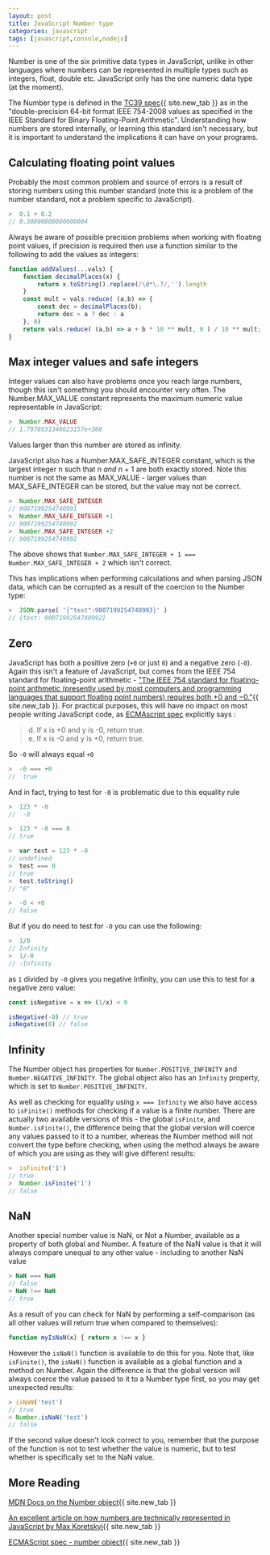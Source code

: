 ```yaml
---
layout: post
title: JavaScript Number type
categories: javascript
tags: [javascript,console,nodejs]
---
```


Number is one of the six primitive data types in JavaScript, unlike in other languages where numbers can be represented in multiple types such as integers, float, double etc. JavaScript only has the one numeric data type (at the moment).

<!--more-->

The Number type is defined in the [TC39 spec](https://tc39.github.io/ecma262/#sec-ecmascript-language-types-number-type "TC39 Number Type"){{ site.new_tab }} as in the "double-precision 64-bit format IEEE 754-2008 values as specified in the IEEE Standard for Binary Floating-Point Arithmetic".  Understanding how numbers are stored internally, or learning this standard isn't necessary, but it is important to understand the implications it can have on your programs.

## Calculating floating point values

Probably the most common problem and source of errors is a result of storing numbers using this number standard (note this is a problem of the number standard, not a problem specific to JavaScript).

```javascript
>  0.1 + 0.2
// 0.30000000000000004
```

Always be aware of possible precision problems when working with floating point values, if precision is required then  use a function similar to the following to add the values as integers:

```javascript
function addValues(...vals) {
    function decimalPlaces(x) {
        return x.toString().replace(/\d*\.?/,'').length
    }
    const mult = vals.reduce( (a,b) => {
        const dec = decimalPlaces(b);
        return dec > a ? dec : a
    }, 0)
    return vals.reduce( (a,b) => a + b * 10 ** mult, 0 ) / 10 ** mult;
}
```

## Max integer values and safe integers

Integer values can also have problems once you reach large numbers, though this isn't something you should encounter very often.  The Number.MAX_VALUE constant represents the maximum numeric value representable in JavaScript:

```javascript
>  Number.MAX_VALUE
// 1.7976931348623157e+308
```

Values larger than this number are stored as infinity.

JavaScript also has a Number.MAX_SAFE_INTEGER constant, which is the largest integer n such that n *and* n + 1 are both exactly stored.  Note this number is not the same as MAX_VALUE - larger values than MAX_SAFE_INTEGER can be stored, but the value may not be correct.

```javascript
>  Number.MAX_SAFE_INTEGER
// 9007199254740991
>  Number.MAX_SAFE_INTEGER +1
// 9007199254740992
>  Number.MAX_SAFE_INTEGER +2
// 9007199254740992
```

The above shows that `Number.MAX_SAFE_INTEGER + 1 === Number.MAX_SAFE_INTEGER + 2` which isn't correct.

This has implications when performing calculations and when parsing JSON data, which can be corrupted as a result of the coercion to the Number type:

```javascript
>  JSON.parse( '{"test":9007199254740993}' )
// {test: 9007199254740992}
```

## Zero

JavaScript has both a positive zero (`+0` or just `0`) and a negative zero (`-0`). Again this isn't a feature of JavaScript, but comes from the IEEE 754 standard for floating-point arithmetic - ["The IEEE 754 standard for floating-point arithmetic (presently used by most computers and programming languages that support floating point numbers) requires both +0 and −0."](https://en.wikipedia.org/wiki/Signed_zero "Wikipedia Signed zero"){{ site.new_tab }}.  For practical purposes, this will have no impact on most people writing JavaScript code, as [ECMAscript spec](http://www.ecma-international.org/ecma-262/#sec-strict-equality-comparison "ECMA Strict Equality Comparison") explicitly says :

> d. If x is +0 and y is -0, return true.  
> e. If x is -0 and y is +0, return true.

So `-0` will always equal `+0`

``` javascript
>  -0 === +0
//  true
```

And in fact, trying to test for `-0` is problematic due to this equality rule

``` javascript
>  123 * -0
//  -0

>  123 * -0 === 0
// true

>  var test = 123 * -0
// undefined
>  test === 0
// true
>  test.toString()
// "0"

>  -0 < +0
// false
```

But if you do need to test for `-0` you can use the following:

```javascript
>  1/0
// Infinity
>  1/-0
// -Infinity
```

as `1` divided by `-0` gives you negative Infinity, you can use this to test for a negative zero value:

```javascript
const isNegative = x => (1/x) < 0

isNegative(-0) // true
isNegative(0) // false
```

## Infinity

The Number object has properties for `Number.POSITIVE_INFINITY` and `Number.NEGATIVE_INFINITY`.  The global object also has an `Infinity` property, which is set to `Number.POSITIVE_INFINITY`.

As well as checking for equality using `x === Infinity` we also have access to `isFinite()` methods for checking if a value is a finite number.  There are actually two available versions of this - the global `isFinite`, and `Number.isFinite()`, the difference being that the global version will coerce any values passed to it to a number, whereas the Number method will not convert the type before checking, when using the method always be aware of which you are using as they will give different results:

```javascript
>  isFinite('1')
// true
>  Number.isFinite('1')
// false
```

## NaN

Another special number value is NaN, or Not a Number, available as a property of both global and Number.  A feature of the NaN value is that it will always compare unequal to any other value - including to another NaN value

```javascript
> NaN === NaN
// false
> NaN !== NaN
// true
```

As a result of you can check for NaN by performing a self-comparison (as all other values will return true when compared to themselves):

```javascript
function myIsNaN(x) { return x !== x }
```

However the `isNaN()` function is available to do this for you.  Note that, like `isFinite()`, the `isNaN()` function is available as a global function and a method on Number.  Again the difference is that the global version will always coerce the value passed to it to a Number type first, so you may get unexpected results:

```javascript
> isNaN('test')
// true
> Number.isNaN('test')
// false
```

If the second value doesn't look correct to you, remember that the purpose of the function is not to test whether the value is numeric, but to test whether is specifically set to the NaN value.

## More Reading

[MDN Docs on the Number object](https://developer.mozilla.org/en-US/docs/Web/JavaScript/Reference/Global_Objects/Number "MDN Number Object"){{ site.new_tab }}

[An excellent article on how numbers are technically represented in JavaScript by  Max Koretskyi](https://medium.com/dailyjs/javascripts-number-type-8d59199db1b6 "Medium article Here is what you need to know about JavaScript’s Number type"){{ site.new_tab }}

[ECMAScript spec - number object](https://www.ecma-international.org/ecma-262/#sec-number-objects){{ site.new_tab }}
